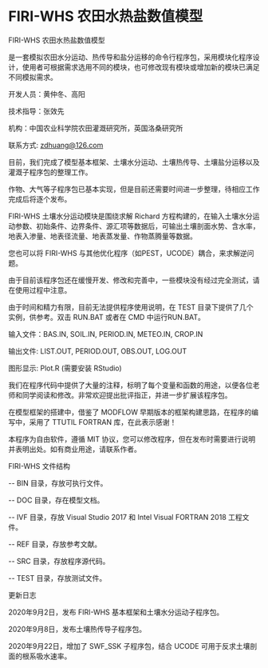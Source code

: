 # FIRI-WHS 农田水热盐数值模型

FIRI-WHS 农田水热盐数值模型

是一套模拟农田水分运动、热传导和盐分运移的命令行程序包，采用模块化程序设计，使用者可根据需求选用不同的模块，也可修改现有模块或增加新的模块已满足不同模拟需求。

开发人员：黄仲冬、高阳

技术指导：张效先

机构：中国农业科学院农田灌溉研究所，英国洛桑研究所

联系方式: zdhuang@126.com

目前，我们完成了模型基本框架、土壤水分运动、土壤热传导、土壤盐分运移以及灌溉子程序包的整理工作。

作物、大气等子程序包已基本实现，但是目前还需要时间进一步整理，待相应工作完成后将逐个发布。

FIRI-WHS 土壤水分运动模块是围绕求解 Richard 方程构建的，在输入土壤水分运动参数、初始条件、边界条件、源汇项等数据后，可输出土壤剖面水势、含水率，地表入渗量、地表径流量、地表蒸发量、作物蒸腾量等数据。

您也可以将 FIRI-WHS 与其他优化程序（如PEST，UCODE）耦合，来求解逆问题。

由于目前该程序包还在缓慢开发、修改和完善中，一些模块没有经过完全测试，请在使用过程中注意。

由于时间和精力有限，目前无法提供程序使用说明，在 TEST 目录下提供了几个实例，供参考。双击 RUN.BAT 或者在 CMD 中运行RUN.BAT。

输入文件：BAS.IN, SOIL.IN, PERIOD.IN, METEO.IN, CROP.IN

输出文件: LIST.OUT, PERIOD.OUT, OBS.OUT, LOG.OUT

图形显示: Plot.R (需要安装 RStudio)

我们在程序代码中提供了大量的注释，标明了每个变量和函数的用途，以便各位老师和同学阅读和修改。非常欢迎提出批评指正，并进一步扩展该程序包。

在模型框架的搭建中，借鉴了 MODFLOW 早期版本的框架构建思路，在程序的编写中，采用了 TTUTIL FORTRAN 库，在此表示感谢！

本程序为自由软件，遵循 MIT 协议，您可以修改程序，但在发布时需要进行说明并表明出处。如有商业用途，请联系作者。

FIRI-WHS 文件结构

  -- BIN 目录，存放可执行文件。

  -- DOC 目录，存在模型文档。

  -- IVF 目录，存放 Visual Studio 2017 和 Intel Visual FORTRAN 2018 工程文件。

  -- REF 目录，存放参考文献。

  -- SRC 目录，存放程序源代码。

  -- TEST 目录，存放测试文件。

更新日志

2020年9月2日，发布 FIRI-WHS 基本框架和土壤水分运动子程序包。

2020年9月8日，发布土壤热传导子程序包。

2020年9月22日，增加了 SWF_SSK 子程序包，结合 UCODE 可用于反求土壤剖面的根系吸水速率。

